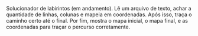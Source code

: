 Solucionador de labirintos (em andamento).
Lê um arquivo de texto, achar a quantidade de linhas, colunas e mapeia em coordenadas. Após isso, traça o caminho certo até o final.
Por fim, mostra o mapa inicial, o mapa final, e as coordenadas para traçar o percurso corretamente.
